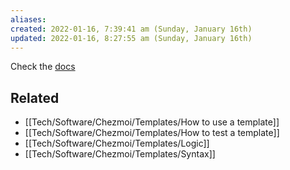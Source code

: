 ```yaml
---
aliases: 
created: 2022-01-16, 7:39:41 am (Sunday, January 16th)
updated: 2022-01-16, 8:27:55 am (Sunday, January 16th)
---
```

Check the [docs](https://www.chezmoi.io/docs/templating/#creating-a-template-file)

## Related
- [[Tech/Software/Chezmoi/Templates/How to use a template]]
- [[Tech/Software/Chezmoi/Templates/How to test a template]]
- [[Tech/Software/Chezmoi/Templates/Logic]]
- [[Tech/Software/Chezmoi/Templates/Syntax]]